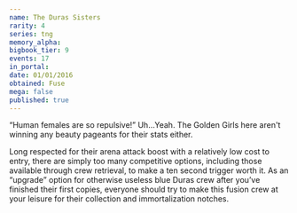 ```yaml
---
name: The Duras Sisters
rarity: 4
series: tng
memory_alpha:
bigbook_tier: 9
events: 17
in_portal:
date: 01/01/2016
obtained: Fuse
mega: false
published: true
---
```


“Human females are so repulsive!” Uh...Yeah. The Golden Girls here aren't winning any beauty pageants for their stats either.

Long respected for their arena attack boost with a relatively low cost to entry, there are simply too many competitive options, including those available through crew retrieval, to make a ten second trigger worth it. As an “upgrade” option for otherwise useless blue Duras crew after you’ve finished their first copies, everyone should try to make this fusion crew at your leisure for their collection and immortalization notches.
